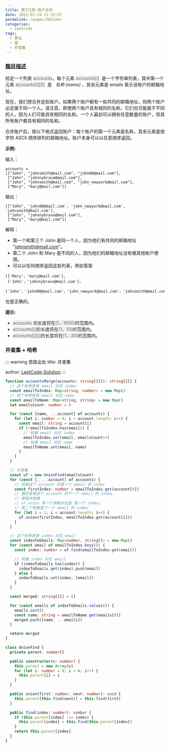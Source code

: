 ```yaml
---
title: 第721题-账户合并
date: 2021-01-19 21:32:57
permalink: /pages/5653a4/
categories:
  - LeetCode
tags:
  - 算法
  - 图
  - 并查集
---
```


### [题目描述](https://leetcode-cn.com/problems/accounts-merge/solution/)

给定一个列表 <font style="background: #eee; color: #666;">accounts</font>，每个元素 <font style="background: #eee; color: #666;">accounts[i]</font>  是一个字符串列表，其中第一个元素 <font style="background: #eee; color: #666;">accounts[i][0]</font>  是   _名称 (name)_ ，其余元素是 emails 表示该账户的邮箱地址。

现在，我们想合并这些账户。如果两个账户都有一些共同的邮箱地址，则两个账户必定属于同一个人。请注意，即使两个账户具有相同的名称，它们也可能属于不同的人，因为人们可能具有相同的名称。一个人最初可以拥有任意数量的账户，但其所有账户都具有相同的名称。

合并账户后，按以下格式返回账户：每个账户的第一个元素是名称，其余元素是按字符 ASCII 顺序排列的邮箱地址。账户本身可以以任意顺序返回。

<!-- more -->

**示例:**

输入：

```
accounts =
[["John", "johnsmith@mail.com", "john00@mail.com"],
 ["John", "johnnybravo@mail.com"],
 ["John", "johnsmith@mail.com", "john_newyork@mail.com"],
 ["Mary", "mary@mail.com"]]
```

输出：

```
[["John", 'john00@mail.com', 'john_newyork@mail.com', 'johnsmith@mail.com'],
 ["John", "johnnybravo@mail.com"],
 ["Mary", "mary@mail.com"]]
```

解释：

- 第一个和第三个 John 是同一个人，因为他们有共同的邮箱地址 "johnsmith@mail.com"。
- 第二个 John 和 Mary 是不同的人，因为他们的邮箱地址没有被其他帐户使用。
- 可以以任何顺序返回这些列表，例如答案

```
[['Mary'，'mary@mail.com']，
 ['John'，'johnnybravo@mail.com']，
 ['John'，'john00@mail.com'，'john_newyork@mail.com'，'johnsmith@mail.com']]
```

也是正确的。

**提示:**

- <font style="background: #eee; color: #666;">accounts</font> 的长度将在<font style="background: #eee; color: #666;">[1，1000]</font>的范围内。
- <font style="background: #eee; color: #666;">accounts[i]</font>的长度将在<font style="background: #eee; color: #666;">[1，10]</font>的范围内。
- <font style="background: #eee; color: #666;">accounts[i][j]</font>的长度将在<font style="background: #eee; color: #666;">[1，30]</font>的范围内。

### 并查集 + 哈希

::: warning 思路出处
title: 并查集

author: [LeetCode-Solution](https://leetcode-cn.com/problems/accounts-merge/solution/zhang-hu-he-bing-by-leetcode-solution-3dyq/)
:::

```TypeScript
function accountsMerge(accounts: string[][]): string[][] {
  // 这个哈希表是 email 对应 index
  const emailToIndex: Map<string, number> = new Map()
  // 这个哈希表是 email 对应 name
  const emailToName: Map<string, string> = new Map()
  let emailsCount: number = 0

  for (const [name, ...account] of accounts) {
    for (let i: number = 0; i < account.length; i++) {
      const email: string = account[i]
      if (!emailToIndex.has(email)) {
        // 构建 email 对应 index
        emailToIndex.set(email, emailsCount++)
        // 构建 email 对应 name
        emailToName.set(email, name)
      }
    }
  }

  // 并查集
  const uf = new UnionFind(emailsCount)
  for (const [, ...account] of accounts) {
    // 获取这个 account 的第一个 email 的 index
    const firstIndex: number = emailToIndex.get(account[0])
    // 遍历查看这个 account 的下一个 email 的 index
    // 使用并查集
    // uf.union 第一个参数永远是 第一个 index;
    // 第二个参数是下一个 email 的 index
    for (let i = 1; i < account.length; i++) {
      uf.union(firstIndex, emailToIndex.get(account[i]))
    }
  }

  // 这个哈希表是 index 对应 email
  const indexToEmails: Map<number, string[]> = new Map()
  for (const email of emailToIndex.keys()) {
    const index: number = uf.find(emailToIndex.get(email))

    // 构建 index 对应 email
    if (indexToEmails.has(index)) {
      indexToEmails.get(index).push(email)
    } else {
      indexToEmails.set(index, [email])
    }
  }

  const merged: string[][] = []

  for (const emails of indexToEmails.values()) {
    emails.sort()
    const name: string = emailToName.get(emails[0])
    merged.push([name, ...emails])
  }

  return merged
}

class UnionFind {
  private parent: number[]

  public constructor(n: number) {
    this.parent = new Array(n)
    for (let i: number = 0; i < n; i++) {
      this.parent[i] = i
    }
  }

  public union(first: number, next: number): void {
    this.parent[this.find(next)] = this.find(first)
  }

  public find(index: number): number {
    if (this.parent[index] !== index) {
      this.parent[index] = this.find(this.parent[index])
    }
    return this.parent[index]
  }
}
```
